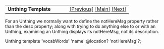 ---
---
<table width="100%" data-border="0" data-cellspacing="0"
data-cellpadding="3" data-bgcolor="#C0C0C0">
<colgroup>
<col style="width: 50%" />
<col style="width: 50%" />
</colgroup>
<tbody>
<tr>
<td style="text-align: left;"><strong>Unthing Template<br />
</strong></td>
<td style="text-align: right;"><a
href="travelmessagetemplate.html">[Previous]</a> <a
href="generalintroduction.html">[Main]</a> <a
href="vocabobjecttemplate.html">[Next]</a></td>
</tr>
</tbody>
</table>

  
For an Unthing we normally want to define the notHereMsg property rather
than the desc property; along with trying to do anything else to or with
an Unthing, examining an Unthing displays its notHereMsg, not its
description.  
  
Unthing template 'vocabWords' 'name' @location? 'notHereMsg'?;   
  
